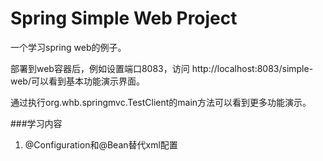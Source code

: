 # Spring Simple Web Project

一个学习spring web的例子。

部署到web容器后，例如设置端口8083，访问 http://localhost:8083/simple-web/可以看到基本功能演示界面。

通过执行org.whb.springmvc.TestClient的main方法可以看到更多功能演示。

###学习内容

1. @Configuration和@Bean替代xml配置





